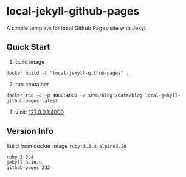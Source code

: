 # local-jekyll-github-pages
A simple template for local Github Pages site with Jekyll

## Quick Start

1. build image

```
docker build -t "local-jekyll-github-pages" .
```

2. run container

```
docker run -d -p 4000:4000 -v $PWD/blog:/data/blog local-jekyll-github-pages:latest
```

3. visit:  [127.0.0.1:4000](http://127.0.0.1:4000/)

## Version Info

Build from docker image `ruby:3.3.4-alpine3.20`

```
ruby 3.3.4
jekyll 3.10.0
github-pages 232
```
